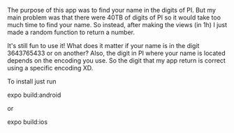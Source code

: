 The purpose of this app was to find your name in the digits of PI. 
But my main problem was that there were 40TB of digits of PI so it would take too much time to find your name.
So instead, after making the views (in 1h) I just made a random function to return a number.

It's still fun to use it!
What does it matter if your name is in the digit 3643765433 or on another? 
Also, the digit in PI where your name is located depends on the encoding you use.
So the digit that my app return is correct using a specific encoding  XD.

To install just run

expo build:android 

or

expo build:ios
